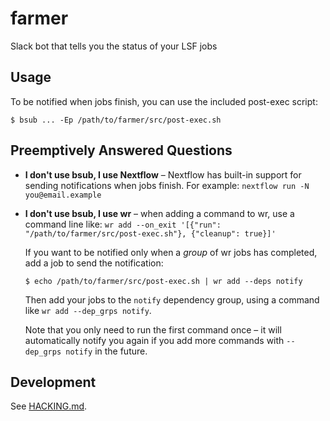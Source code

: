 # farmer

Slack bot that tells you the status of your LSF jobs

## Usage

To be notified when jobs finish, you can use the included post-exec script:

```console
$ bsub ... -Ep /path/to/farmer/src/post-exec.sh
```

## Preemptively Answered Questions

- **I don't use bsub, I use Nextflow** – Nextflow has built-in support for sending notifications when jobs finish. For example: `nextflow run -N you@email.example`

- **I don't use bsub, I use wr** – when adding a command to wr, use a command line like: `wr add --on_exit '[{"run": "/path/to/farmer/src/post-exec.sh"}, {"cleanup": true}]'`

  If you want to be notified only when a _group_ of wr jobs has completed, add a job to send the notification:

  ```console
  $ echo /path/to/farmer/src/post-exec.sh | wr add --deps notify
  ```
  
  Then add your jobs to the `notify` dependency group, using a command like `wr add --dep_grps notify`.
  
  Note that you only need to run the first command once – it will automatically notify you again if you add more commands with `--dep_grps notify` in the future.

## Development

See [HACKING.md](HACKING.md).

